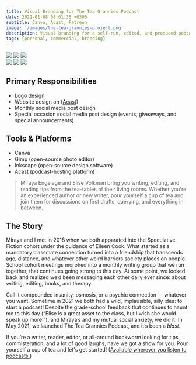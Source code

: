 ```yaml
---
title: Visual Branding for The Tea Grannies Podcast
date: 2022-01-08 08:01:35 +0300
subtitle: Canva, Acast, Patreon
image: '/images/the-tea-grannies-project.png'
description: Visual branding for a self-run, edited, and produced podcast for writers.
tags: [personal, commercial, branding]
---
```


<div class="gallery-box">
  <div class="gallery">
    <img src="/images/footer-3.jpg" loading="lazy">
    <img src="/images/the-tea-grannies-podcast.jpg" loading="lazy">
    <img src="/images/season-three-wrapup.png" loading="lazy">
  </div>
</div>

<div class="gallery-box">
  <div class="gallery">
    <img src="/images/portfolio/tea-grannies/1.png" loading="lazy">
    <img src="/images/portfolio/tea-grannies/3.png" loading="lazy">
    <img src="/images/portfolio/tea-grannies/4.png" loading="lazy">

  </div>
</div>

## Primary Responsibilities
- Logo design 
- Website design on ([Acast](https://shows.acast.com/the-tea-grannies))
- Monthly social media post design
- Special occasion social media post design (events, giveaways, and special announcements)

## Tools & Platforms
- Canva
- Gimp (open-source photo editor)
- Inkscape (open-source design software)
- Acast (podcast-hosting platform)

> Miraya Engelage and Elise Volkman bring you writing, editing, and reading tips from the tea-tables of their living rooms. Whether you're an experienced author or new writer, pour yourself a cup of tea and join them for discussions on first drafts, querying, and everything in between.

## The Story
Miraya and I met in 2018 when we both apparated into the Speculative Fiction cohort under the guidance of Eileen Cook. What started as a mandatory classmate connection turned into a friendship that transcends age, distance, and whatever other weird barriers society places on people. School cohort meetings morphed into a monthly writing group that we run together, that continues going strong to this day. At some point, we looked back and realized we’d been messaging each other daily ever since: about writing, editing, books, and therapy.

Call it compounded insanity, osmosis, or a psychic connection — whatever you want. Sometime in 2021 we both had a wild, implausible, silly idea: to start a podcast! Despite the grade-school feedback that continues to haunt me to this day (“Elise is a great asset to the class, but I wish she would speak up more!”), and Miraya’s and my mutual social anxiety, we did it. In May 2021, we launched The Tea Grannies Podcast, and it’s been a _blast_.

If you’re a writer, reader, editor, or all-around bookworm looking for tips, commisteration, and a lot of good laughs, have we got a show for you. Pour yourself a cup of tea and let's get started! ([Available wherever you listen to podcasts.](https://shows.acast.com/the-tea-grannies))